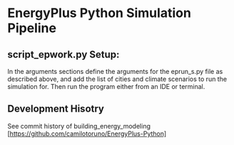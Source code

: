 # EnergyPlus Python Simulation Pipeline

## script_epwork.py Setup:
In the arguments sections define the arguments for the eprun_s.py file as described above, and add the list of cities and climate scenarios to run the simulation for. Then run the program either from an IDE or terminal. 


## Development Hisotry
See commit history of building_energy_modeling [https://github.com/camilotoruno/EnergyPlus-Python]
